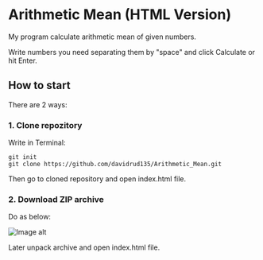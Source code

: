 # Arithmetic Mean (HTML Version)

My program calculate arithmetic mean of given numbers.

Write numbers you need separating them by "space" and click Calculate or hit Enter.

## How to start
There are 2 ways:
 ### 1. Clone repozitory
Write in Terminal:
```
git init
git clone https://github.com/davidrud135/Arithmetic_Mean.git
```
Then go to cloned repository and open index.html file.

 ### 2. Download ZIP archive
Do as below:

![Image alt](https://github.com/davidrud135/Arithmetic-Mean_HTML-version/blob/master/zip.png)

Later unpack archive and open index.html file.
